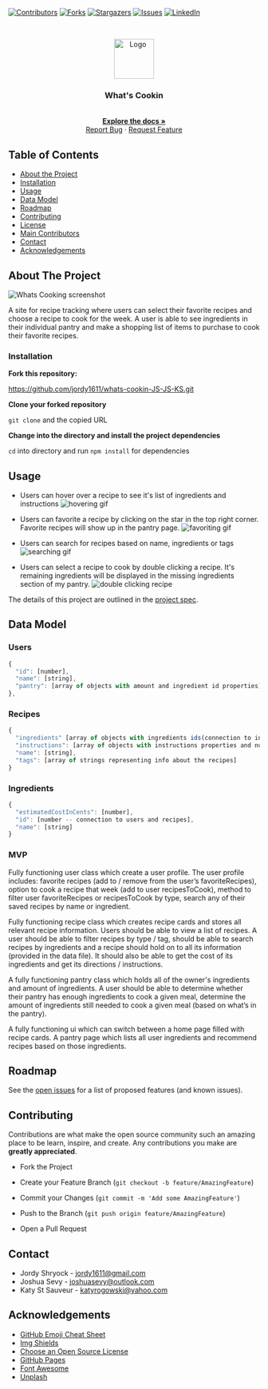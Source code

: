 
[![Contributors][contributors-shield]][contributors-url]
[![Forks][forks-shield]][forks-url]
[![Stargazers][stars-shield]][stars-url]
[![Issues][issues-shield]][issues-url]
[![LinkedIn][linkedin-shield]][linkedin-url]


<br />
<p align="center">
  <a href="https://github.com/jordy1611/whats-cookin-JS-JS-KS">
    <img src="https://external-content.duckduckgo.com/iu/?u=https%3A%2F%2Fimg.pngio.com%2Fchef-cooking-logo-clip-art-cook-free-transparent-png-clipart-cook-png-black-and-white-840_1015.png&f=1&nofb=1" alt="Logo" width="80" height="80">
  </a>

  <h3 align="center">What's Cookin</h3>

  <p align="center">
    <br />
    <a href="https://github.com/jordy1611/whats-cookin-JS-JS-KS"><strong>Explore the docs »</strong></a>
    <br />
    <a href="https://github.com/jordy1611/whats-cookin-JS-JS-KS/issues">Report Bug</a>
    ·
    <a href="https://github.com/jordy1611/whats-cookin-JS-JS-KS/issues">Request Feature</a>
  </p>
</p>

## Table of Contents

* [About the Project](#about-the-project)
* [Installation](#installation)
* [Usage](#usage)
* [Data Model](#data-model)
* [Roadmap](#roadmap)
* [Contributing](#contributing)
* [License](#license)
* [Main Contributors](#contributors)
* [Contact](#contact)
* [Acknowledgements](#acknowledgements)


<!-- ABOUT THE PROJECT -->
## About The Project

![Whats Cooking screenshot](assets/mainPage.png)


A site for recipe tracking where users can select their favorite recipes and choose a recipe to cook for the week.  A user is able to see ingredients in their individual pantry and make a shopping list of items to purchase to cook their favorite recipes.

### Installation

**Fork this repository:**


https://github.com/jordy1611/whats-cookin-JS-JS-KS.git

**Clone your forked repository**

`git clone` and the copied URL

**Change into the directory and install the project dependencies**

`cd` into directory and run `npm install` for dependencies



<!-- USAGE EXAMPLES -->
## Usage
* Users can hover over a recipe to see it's list of ingredients and instructions
![hovering gif](assets/hovering.gif)

* Users can favorite a recipe by clicking on the star in the top right corner. Favorite recipes will show up in the pantry page.
![favoriting gif](assets/favoriting.gif)

* Users can search for recipes based on name, ingredients or tags
![searching gif](assets/searching.gif)

* Users can select a recipe to cook by double clicking a recipe. It's remaining ingredients will be displayed in the missing ingredients section of my pantry.
![double clicking recipe](assets/recipeToCook.gif)

The details of this project are outlined in the <a href="https://frontend.turing.io/projects/whats-cookin.html" target="\__blank">project spec</a>.

<!-- DATA MODEL -->

## Data Model
### Users
```js
{
  "id": [number],
  "name": [string],
  "pantry": [array of objects with amount and ingredient id properties]
},
```

### Recipes
```js
{
  "ingredients" [array of objects with ingredients ids(connection to ingredients), ingredient names, and quantity data],
  "instructions": [array of objects with instructions properties and numbered steps],
  "name": [string],
  "tags": [array of strings representing info about the recipes]
}
```

### Ingredients
```js
{
  "estimatedCostInCents": [number],
  "id": [number -- connection to users and recipes],
  "name": [string]
}
```

### MVP
Fully functioning user class which create a user profile. The user profile includes: favorite recipes (add to / remove from the user’s favoriteRecipes), option to cook a recipe that week (add to user recipesToCook), method to filter user favoriteRecipes or recipesToCook by type, search any of their saved recipes by name or ingredient.

Fully functioning recipe class which creates recipe cards and stores all relevant recipe information. Users should be able to view a list of recipes. A user should be able to filter recipes by type / tag, should be able to search recipes by ingredients and a recipe should hold on to all its information (provided in the data file). It should also be able to get the cost of its ingredients and get its directions / instructions.

A fully functioning pantry class which holds all of the owner's ingredients and amount of ingredients. A user should be able to determine whether their pantry has enough ingredients to cook a given meal, determine the amount of ingredients still needed to cook a given meal (based on what’s in the pantry).

A fully functioning ui which can switch between a home page filled with recipe cards. A pantry page which lists all user ingredients and recommend recipes based on those ingredients.

<!-- ROADMAP -->
## Roadmap

See the [open issues](https://github.com/jordy1611/whats-cookin-JS-JS-KS/issues) for a list of proposed features (and known issues).


<!-- CONTRIBUTING -->
## Contributing

Contributions are what make the open source community such an amazing place to be learn, inspire, and create. Any contributions you make are **greatly appreciated**.

* Fork the Project

* Create your Feature Branch (`git checkout -b feature/AmazingFeature`)

* Commit your Changes (`git commit -m 'Add some AmazingFeature'`)

* Push to the Branch (`git push origin feature/AmazingFeature`)

* Open a Pull Request


## Contact

* Jordy Shryock - jordy1611@gmail.com
* Joshua Sevy - joshuasevy@outlook.com
* Katy St Sauveur - katyrogowski@yahoo.com




<!-- ACKNOWLEDGEMENTS -->
## Acknowledgements
* [GitHub Emoji Cheat Sheet](https://www.webpagefx.com/tools/emoji-cheat-sheet)
* [Img Shields](https://shields.io)
* [Choose an Open Source License](https://choosealicense.com)
* [GitHub Pages](https://pages.github.com)
* [Font Awesome](https://fontawesome.com)
* [Unplash](https://unsplash.com/)


<!-- MARKDOWN LINKS & IMAGES -->

[contributors-shield]: https://img.shields.io/github/contributors/jordy1611/whats-cookin-JS-JS-KS.svg?style=flat-square
[contributors-url]: https://github.com/jordy1611/whats-cookin-JS-JS-KS/graphs/contributors
[forks-shield]: https://img.shields.io/github/forks/jordy1611/whats-cookin-JS-JS-KS.svg?style=flat-square
[forks-url]: https://github.com/jordy1611/whats-cookin-JS-JS-KS/network/members
[stars-shield]: https://img.shields.io/github/stars/jordy1611/whats-cookin-JS-JS-KS.svg?style=flat-square
[stars-url]: https://github.com/jordy1611/whats-cookin-JS-JS-KS/stargazers
[issues-shield]: https://img.shields.io/github/issues/jordy1611/whats-cookin-JS-JS-KS.svg?style=flat-square
[issues-url]: https://github.com/jordy1611/whats-cookin-JS-JS-KS/issuesÂ
[linkedin-shield]: https://img.shields.io/badge/-LinkedIn-black.svg?style=flat-square&logo=linkedin&colorB=555


<!-- [linkedin-url]: https://linkedin.com/in/linkHere -->
[linkedin-url]: https://www.linkedin.com/in/jordan-shryock-6a48b9113/

<!-- [product-screenshot]: images/screenshot.png -->
